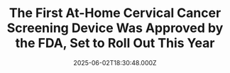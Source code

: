 ---
title: "The First At-Home Cervical Cancer Screening Device Was Approved by the FDA, Set to Roll Out This Year"
date: 2025-06-02T18:30:48.000Z
category: Human Kindness
externalLink: "https://www.goodnewsnetwork.org/the-first-at-home-cervical-cancer-screening-device-was-approved-by-the-fda-set-to-roll-out-this-year/"
image: ""
excerpt: "This year, a revolution in the unpleasant pap smear test will arrive on the American market in the form of the first at-home cervical cancer screening device ever approved by the FDA. Offering the chance to perform a vaginal swab test in the comfort of one’s own home, the Teal Wand is covered by several […] The post The First…"
---